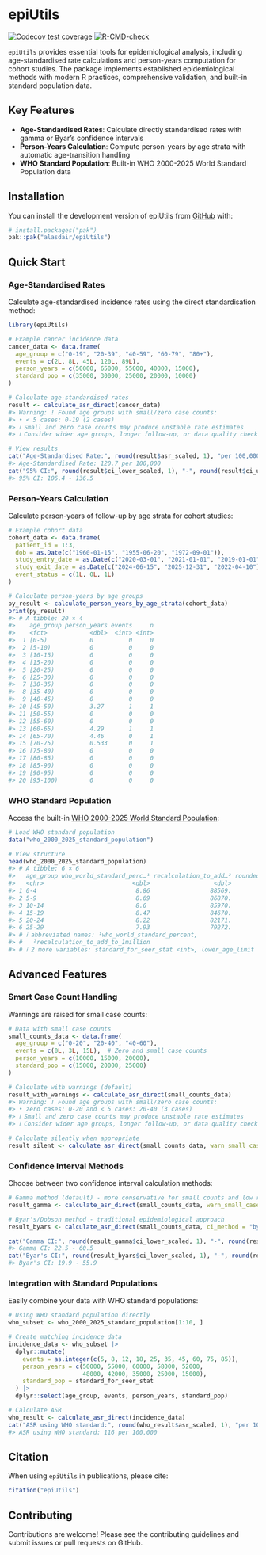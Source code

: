 
<!-- README.md is generated from README.Rmd. Please edit that file -->

# epiUtils

<!-- badges: start -->

[![Codecov test
coverage](https://codecov.io/gh/rmgpanw/epiUtils/graph/badge.svg)](https://app.codecov.io/gh/rmgpanw/epiUtils)
[![R-CMD-check](https://github.com/rmgpanw/epiUtils/actions/workflows/R-CMD-check.yaml/badge.svg)](https://github.com/rmgpanw/epiUtils/actions/workflows/R-CMD-check.yaml)
<!-- badges: end -->

`epiUtils` provides essential tools for epidemiological analysis,
including age-standardised rate calculations and person-years
computation for cohort studies. The package implements established
epidemiological methods with modern R practices, comprehensive
validation, and built-in standard population data.

## Key Features

- **Age-Standardised Rates**: Calculate directly standardised rates with
  gamma or Byar’s confidence intervals
- **Person-Years Calculation**: Compute person-years by age strata with
  automatic age-transition handling
- **WHO Standard Population**: Built-in WHO 2000-2025 World Standard
  Population data

## Installation

You can install the development version of epiUtils from
[GitHub](https://github.com/) with:

``` r
# install.packages("pak")
pak::pak("alasdair/epiUtils")
```

## Quick Start

### Age-Standardised Rates

Calculate age-standardised incidence rates using the direct
standardisation method:

``` r
library(epiUtils)

# Example cancer incidence data
cancer_data <- data.frame(
  age_group = c("0-19", "20-39", "40-59", "60-79", "80+"),
  events = c(2L, 8L, 45L, 120L, 89L),
  person_years = c(50000, 65000, 55000, 40000, 15000),
  standard_pop = c(35000, 30000, 25000, 20000, 10000)
)

# Calculate age-standardised rates
result <- calculate_asr_direct(cancer_data)
#> Warning: ! Found age groups with small/zero case counts:
#> • < 5 cases: 0-19 (2 cases)
#> ℹ Small and zero case counts may produce unstable rate estimates
#> ℹ Consider wider age groups, longer follow-up, or data quality checks

# View results
cat("Age-Standardised Rate:", round(result$asr_scaled, 1), "per 100,000\n")
#> Age-Standardised Rate: 120.7 per 100,000
cat("95% CI:", round(result$ci_lower_scaled, 1), "-", round(result$ci_upper_scaled, 1), "\n")
#> 95% CI: 106.4 - 136.5
```

### Person-Years Calculation

Calculate person-years of follow-up by age strata for cohort studies:

``` r
# Example cohort data
cohort_data <- data.frame(
  patient_id = 1:3,
  dob = as.Date(c("1960-01-15", "1955-06-20", "1972-09-01")),
  study_entry_date = as.Date(c("2020-03-01", "2021-01-01", "2019-01-01")),
  study_exit_date = as.Date(c("2024-06-15", "2025-12-31", "2022-04-10")),
  event_status = c(1L, 0L, 1L)
)

# Calculate person-years by age groups
py_result <- calculate_person_years_by_age_strata(cohort_data)
print(py_result)
#> # A tibble: 20 × 4
#>    age_group person_years events     n
#>    <fct>            <dbl>  <int> <int>
#>  1 [0-5)            0          0     0
#>  2 [5-10)           0          0     0
#>  3 [10-15)          0          0     0
#>  4 [15-20)          0          0     0
#>  5 [20-25)          0          0     0
#>  6 [25-30)          0          0     0
#>  7 [30-35)          0          0     0
#>  8 [35-40)          0          0     0
#>  9 [40-45)          0          0     0
#> 10 [45-50)          3.27       1     1
#> 11 [50-55)          0          0     0
#> 12 [55-60)          0          0     0
#> 13 [60-65)          4.29       1     1
#> 14 [65-70)          4.46       0     1
#> 15 [70-75)          0.533      0     1
#> 16 [75-80)          0          0     0
#> 17 [80-85)          0          0     0
#> 18 [85-90)          0          0     0
#> 19 [90-95)          0          0     0
#> 20 [95-100)         0          0     0
```

### WHO Standard Population

Access the built-in [WHO 2000-2025 World Standard
Population](https://seer.cancer.gov/stdpopulations/world.who.html):

``` r
# Load WHO standard population
data("who_2000_2025_standard_population")

# View structure
head(who_2000_2025_standard_population)
#> # A tibble: 6 × 6
#>   age_group who_world_standard_perc…¹ recalculation_to_add…² rounded_to_integers
#>   <chr>                         <dbl>                  <dbl>               <int>
#> 1 0-4                            8.86                 88569.               88569
#> 2 5-9                            8.69                 86870.               86870
#> 3 10-14                          8.6                  85970.               85970
#> 4 15-19                          8.47                 84670.               84670
#> 5 20-24                          8.22                 82171.               82171
#> 6 25-29                          7.93                 79272.               79272
#> # ℹ abbreviated names: ¹​who_world_standard_percent,
#> #   ²​recalculation_to_add_to_1million
#> # ℹ 2 more variables: standard_for_seer_stat <int>, lower_age_limit <int>
```

## Advanced Features

### Smart Case Count Handling

Warnings are raised for small case counts:

``` r
# Data with small case counts
small_counts_data <- data.frame(
  age_group = c("0-20", "20-40", "40-60"),
  events = c(0L, 3L, 15L),  # Zero and small case counts
  person_years = c(10000, 15000, 20000),
  standard_pop = c(15000, 20000, 25000)
)

# Calculate with warnings (default)
result_with_warnings <- calculate_asr_direct(small_counts_data)
#> Warning: ! Found age groups with small/zero case counts:
#> • zero cases: 0-20 and < 5 cases: 20-40 (3 cases)
#> ℹ Small and zero case counts may produce unstable rate estimates
#> ℹ Consider wider age groups, longer follow-up, or data quality checks

# Calculate silently when appropriate
result_silent <- calculate_asr_direct(small_counts_data, warn_small_cases = FALSE)
```

### Confidence Interval Methods

Choose between two confidence interval calculation methods:

``` r
# Gamma method (default) - more conservative for small counts and low rates
result_gamma <- calculate_asr_direct(small_counts_data, warn_small_cases = FALSE)

# Byar's/Dobson method - traditional epidemiological approach  
result_byars <- calculate_asr_direct(small_counts_data, ci_method = "byars", warn_small_cases = FALSE)

cat("Gamma CI:", round(result_gamma$ci_lower_scaled, 1), "-", round(result_gamma$ci_upper_scaled, 1), "\n")
#> Gamma CI: 22.5 - 60.5
cat("Byar's CI:", round(result_byars$ci_lower_scaled, 1), "-", round(result_byars$ci_upper_scaled, 1), "\n")
#> Byar's CI: 19.9 - 55.9
```

### Integration with Standard Populations

Easily combine your data with WHO standard populations:

``` r
# Using WHO standard population directly
who_subset <- who_2000_2025_standard_population[1:10, ]

# Create matching incidence data
incidence_data <- who_subset |>
  dplyr::mutate(
    events = as.integer(c(5, 8, 12, 18, 25, 35, 45, 60, 75, 85)),
    person_years = c(50000, 55000, 60000, 58000, 52000, 
                     48000, 42000, 35000, 25000, 15000),
    standard_pop = standard_for_seer_stat
  ) |>
  dplyr::select(age_group, events, person_years, standard_pop)

# Calculate ASR
who_result <- calculate_asr_direct(incidence_data)
cat("ASR using WHO standard:", round(who_result$asr_scaled, 1), "per 100,000\n")
#> ASR using WHO standard: 116 per 100,000
```

## Citation

When using `epiUtils` in publications, please cite:

``` r
citation("epiUtils")
```

## Contributing

Contributions are welcome! Please see the contributing guidelines and
submit issues or pull requests on GitHub.
